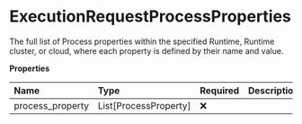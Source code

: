 # ExecutionRequestProcessProperties

The full list of Process properties within the specified Runtime, Runtime cluster, or cloud, where each property is defined by their name and value.

**Properties**

| Name             | Type                  | Required | Description |
| :--------------- | :-------------------- | :------- | :---------- |
| process_property | List[ProcessProperty] | ❌       |             |

